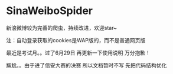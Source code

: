 ﻿# SinaWeiboSpider
新浪微博较为完善的爬虫，持续改进，欢迎star~

注：自动登录获取的cookies是WAP版的，而不是普通网页版



最近是考试月。。过了6月29日 再更新一下使用说明 万分抱歉！


尴尬。。由于进了信安大赛的决赛 所以文档暂时不写 先把代码结构优化


